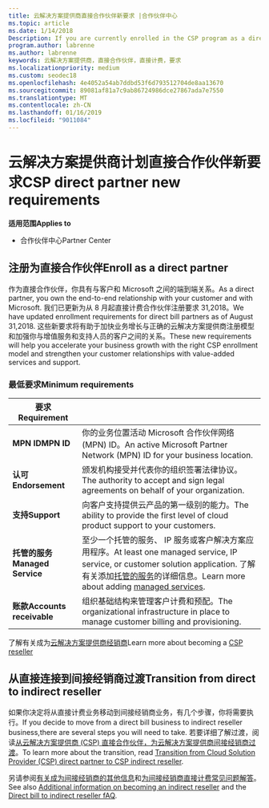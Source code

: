 ```yaml
---
title: 云解决方案提供商直接合作伙伴新要求 |合作伙伴中心
ms.topic: article
ms.date: 1/14/2018
Description: If you are currently enrolled in the CSP program as a direct partner, you should prepare to meet these updated support and services requirements.
program.author: labrenne
ms.author: labrenne
keywords: 云解决方案提供商，直接合作伙伴，直接计费，要求
ms.localizationpriority: medium
ms.custom: seodec18
ms.openlocfilehash: 4e4052a54ab7ddbd53f6d793512704de8aa13670
ms.sourcegitcommit: 89081af81a7c9ab86724986dce27867ada7e7550
ms.translationtype: MT
ms.contentlocale: zh-CN
ms.lasthandoff: 01/16/2019
ms.locfileid: "9011084"
---
```

# <a name="csp-direct-partner-new-requirements"></a><span data-ttu-id="e1a39-103">云解决方案提供商计划直接合作伙伴新要求</span><span class="sxs-lookup"><span data-stu-id="e1a39-103">CSP direct partner new requirements</span></span>

**<span data-ttu-id="e1a39-104">适用范围</span><span class="sxs-lookup"><span data-stu-id="e1a39-104">Applies to</span></span>**

- <span data-ttu-id="e1a39-105">合作伙伴中心</span><span class="sxs-lookup"><span data-stu-id="e1a39-105">Partner Center</span></span>

## <a name="enroll-as-a-direct-partner"></a><span data-ttu-id="e1a39-106">注册为直接合作伙伴</span><span class="sxs-lookup"><span data-stu-id="e1a39-106">Enroll as a direct partner</span></span>

<span data-ttu-id="e1a39-107">作为直接合作伙伴，你具有与客户和 Microsoft 之间的端到端关系。</span><span class="sxs-lookup"><span data-stu-id="e1a39-107">As a direct partner, you own the end-to-end relationship with your customer and with Microsoft.</span></span> <span data-ttu-id="e1a39-108">我们已更新为从 8 月起直接计费合作伙伴注册要求 31,2018。</span><span class="sxs-lookup"><span data-stu-id="e1a39-108">We have updated enrollment requirements for direct bill partners as of August 31,2018.</span></span> <span data-ttu-id="e1a39-109">这些新要求将有助于加快业务增长与正确的云解决方案提供商注册模型和加强你与增值服务和支持人员的客户之间的关系。</span><span class="sxs-lookup"><span data-stu-id="e1a39-109">These new requirements will help you accelerate your business growth with the right CSP enrollment model and strengthen your customer relationships with value-added services and support.</span></span> 

### <a name="minimum-requirements"></a><span data-ttu-id="e1a39-110">最低要求</span><span class="sxs-lookup"><span data-stu-id="e1a39-110">Minimum requirements</span></span>

|**<span data-ttu-id="e1a39-111">要求</span><span class="sxs-lookup"><span data-stu-id="e1a39-111">Requirement</span></span>**|                             |
|--------------------------------|--------------------------------------------------------------|
|**<span data-ttu-id="e1a39-112">MPN ID</span><span class="sxs-lookup"><span data-stu-id="e1a39-112">MPN ID</span></span>**   |<span data-ttu-id="e1a39-113">你的业务位置活动 Microsoft 合作伙伴网络 (MPN) ID。</span><span class="sxs-lookup"><span data-stu-id="e1a39-113">An active Microsoft Partner Network (MPN) ID for your business location.</span></span>   |
|**<span data-ttu-id="e1a39-114">认可</span><span class="sxs-lookup"><span data-stu-id="e1a39-114">Endorsement</span></span>**   |<span data-ttu-id="e1a39-115">颁发机构接受并代表你的组织签署法律协议。</span><span class="sxs-lookup"><span data-stu-id="e1a39-115">The authority to accept and sign legal agreements on behalf of your organization.</span></span>|
|**<span data-ttu-id="e1a39-116">支持</span><span class="sxs-lookup"><span data-stu-id="e1a39-116">Support</span></span>**   |<span data-ttu-id="e1a39-117">向客户支持提供云产品的第一级别的能力。</span><span class="sxs-lookup"><span data-stu-id="e1a39-117">The ability to provide the first level of cloud product support to your customers.</span></span>|
|**<span data-ttu-id="e1a39-118">托管的服务</span><span class="sxs-lookup"><span data-stu-id="e1a39-118">Managed Service</span></span>**   |<span data-ttu-id="e1a39-119">至少一个托管的服务、 IP 服务或客户解决方案应用程序。</span><span class="sxs-lookup"><span data-stu-id="e1a39-119">At least one managed service, IP service, or customer solution application.</span></span> <span data-ttu-id="e1a39-120">了解有关添加[托管的服务](https://partner.microsoft.com/en-US/business-opportunities/managed-services-provider)的详细信息。</span><span class="sxs-lookup"><span data-stu-id="e1a39-120">Learn more about adding [managed services](https://partner.microsoft.com/en-US/business-opportunities/managed-services-provider).</span></span>|
|**<span data-ttu-id="e1a39-121">账款</span><span class="sxs-lookup"><span data-stu-id="e1a39-121">Accounts receivable</span></span>** |<span data-ttu-id="e1a39-122">组织基础结构来管理客户计费和预配。</span><span class="sxs-lookup"><span data-stu-id="e1a39-122">The organizational infrastructure in place to manage customer billing and provisioning.</span></span> 

<span data-ttu-id="e1a39-123">了解有关成为[云解决方案提供商经销商](https://partner.microsoft.com/cloud-solution-provider)</span><span class="sxs-lookup"><span data-stu-id="e1a39-123">Learn more about becoming a [CSP reseller](https://partner.microsoft.com/cloud-solution-provider)</span></span>

## <a name="transition-from-direct-to-indirect-reseller"></a><span data-ttu-id="e1a39-124">从直接连接到间接经销商过渡</span><span class="sxs-lookup"><span data-stu-id="e1a39-124">Transition from direct to indirect reseller</span></span>

<span data-ttu-id="e1a39-125">如果你决定将从直接计费业务移动到间接经销商业务，有几个步骤，你将需要执行。</span><span class="sxs-lookup"><span data-stu-id="e1a39-125">If you decide to move from a direct bill business to indirect reseller business,there are several steps you will need to take.</span></span> <span data-ttu-id="e1a39-126">若要详细了解过渡，阅读[从云解决方案提供商 (CSP) 直接合作伙伴，为云解决方案提供商间接经销商过渡](transition-direct-to-indirect.md)。</span><span class="sxs-lookup"><span data-stu-id="e1a39-126">To learn more about the transition, read [Transition from Cloud Solution Provider (CSP) direct partner to CSP indirect reseller](transition-direct-to-indirect.md).</span></span> 

<span data-ttu-id="e1a39-127">另请参阅[有关成为间接经销商的其他信息](https://assetsprod.microsoft.com/csp-directbill-to-indirect-transition.pdf)和[为间接经销商直接计费常见问题解答](http://assetsprod.microsoft.com/mpn/direct-bill-partner-faq.pdf)。</span><span class="sxs-lookup"><span data-stu-id="e1a39-127">See also [Additional information on becoming an indirect reseller](https://assetsprod.microsoft.com/csp-directbill-to-indirect-transition.pdf) and the [Direct bill to indirect reseller fAQ](http://assetsprod.microsoft.com/mpn/direct-bill-partner-faq.pdf).</span></span>